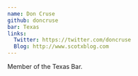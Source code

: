 ```yaml
---
name: Don Cruse
github: doncruse
bar: Texas
links:
  Twitter: https://twitter.com/doncruse
  Blog: http://www.scotxblog.com
---
```


Member of the Texas Bar.